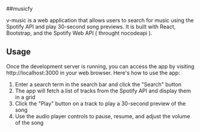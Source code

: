 ##musicfy

v-music is a web application that allows users to search for music using the Spotify API and play 30-second song previews. It is built with React, Bootstrap, and the Spotify Web API ( throught nocodeapi ).

## Usage

Once the development server is running, you can access the app by visiting http://localhost:3000 in your web browser. Here's how to use the app:

1. Enter a search term in the search bar and click the "Search" button
2. The app will fetch a list of tracks from the Spotify API and display them in a grid
3. Click the "Play" button on a track to play a 30-second preview of the song
4. Use the audio player controls to pause, resume, and adjust the volume of the song
